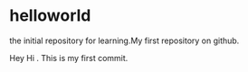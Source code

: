 # helloworld
the initial repository for learning.My first repository on github.



Hey Hi . This is my first commit.
